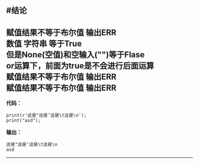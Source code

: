 
#结论<br> 
---------------------------------------------------------
**赋值结果不等于布尔值 输出ERR**<br>
**数值 字符串 等于True<br>**
**但是None(空值)和空输入("")等于Flase <br>**
**or运算下，前面为true是不会进行后面运算<br>**
**赋值结果不等于布尔值 输出ERR<br>**
**赋值结果不等于布尔值 输出ERR<br>**
---------------------------------------------------------
**代码：**
```
print(r'这是"这是‘这是\t这是\n');
print("asd");
```
**输出：**
```
这是"这是‘这是\t这是\n
asd
```
---------------------------------------------------------
